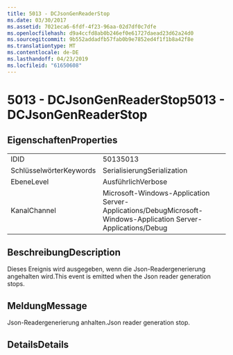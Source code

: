 ```yaml
---
title: 5013 - DCJsonGenReaderStop
ms.date: 03/30/2017
ms.assetid: 7021eca6-6fdf-4f23-96aa-02d7df0c7dfe
ms.openlocfilehash: d9a4ccfd8ab0b246ef0e61727daead23d62a24d0
ms.sourcegitcommit: 9b552addadfb57fab0b9e7852ed4f1f1b8a42f8e
ms.translationtype: MT
ms.contentlocale: de-DE
ms.lasthandoff: 04/23/2019
ms.locfileid: "61650608"
---
```

# <a name="5013---dcjsongenreaderstop"></a><span data-ttu-id="adea5-102">5013 - DCJsonGenReaderStop</span><span class="sxs-lookup"><span data-stu-id="adea5-102">5013 - DCJsonGenReaderStop</span></span>
## <a name="properties"></a><span data-ttu-id="adea5-103">Eigenschaften</span><span class="sxs-lookup"><span data-stu-id="adea5-103">Properties</span></span>  
  
|||  
|-|-|  
|<span data-ttu-id="adea5-104">ID</span><span class="sxs-lookup"><span data-stu-id="adea5-104">ID</span></span>|<span data-ttu-id="adea5-105">5013</span><span class="sxs-lookup"><span data-stu-id="adea5-105">5013</span></span>|  
|<span data-ttu-id="adea5-106">Schlüsselwörter</span><span class="sxs-lookup"><span data-stu-id="adea5-106">Keywords</span></span>|<span data-ttu-id="adea5-107">Serialisierung</span><span class="sxs-lookup"><span data-stu-id="adea5-107">Serialization</span></span>|  
|<span data-ttu-id="adea5-108">Ebene</span><span class="sxs-lookup"><span data-stu-id="adea5-108">Level</span></span>|<span data-ttu-id="adea5-109">Ausführlich</span><span class="sxs-lookup"><span data-stu-id="adea5-109">Verbose</span></span>|  
|<span data-ttu-id="adea5-110">Kanal</span><span class="sxs-lookup"><span data-stu-id="adea5-110">Channel</span></span>|<span data-ttu-id="adea5-111">Microsoft-Windows-Application Server-Applications/Debug</span><span class="sxs-lookup"><span data-stu-id="adea5-111">Microsoft-Windows-Application Server-Applications/Debug</span></span>|  
  
## <a name="description"></a><span data-ttu-id="adea5-112">Beschreibung</span><span class="sxs-lookup"><span data-stu-id="adea5-112">Description</span></span>  
 <span data-ttu-id="adea5-113">Dieses Ereignis wird ausgegeben, wenn die Json-Readergenerierung angehalten wird.</span><span class="sxs-lookup"><span data-stu-id="adea5-113">This event is emitted when the Json reader generation stops.</span></span>  
  
## <a name="message"></a><span data-ttu-id="adea5-114">Meldung</span><span class="sxs-lookup"><span data-stu-id="adea5-114">Message</span></span>  
 <span data-ttu-id="adea5-115">Json-Readergenerierung anhalten.</span><span class="sxs-lookup"><span data-stu-id="adea5-115">Json reader generation stop.</span></span>  
  
## <a name="details"></a><span data-ttu-id="adea5-116">Details</span><span class="sxs-lookup"><span data-stu-id="adea5-116">Details</span></span>
